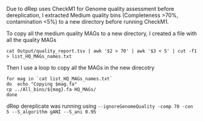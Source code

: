Due to dRep uses CheckM1 for Genome quality assessment before dereplication, I extracted Medium quality bins (Completeness >70%, contamination <5%) to a new directory before running CheckM1.

To copy all the medium quality MAGs to a new directory, I created a file with all the quality MAGs
```
cat Output/quality_report.tsv | awk '$2 > 70' | awk '$3 < 5' | cut -f1 > list_HQ_MAGs_names.txt
```

Then I use a loop to copy all the MAGs in the new direcotry
```
for mag in `cat list_HQ_MAGs_names.txt`
do  echo "Copying $mag.fa"
cp ../All_bins/${mag}.fa HQ_MAGs/
done
```

dRep dereplicate was running using ```--ignoreGenomeQuality -comp 70 -con 5 --S_algorithm gANI --S_ani 0.95```

